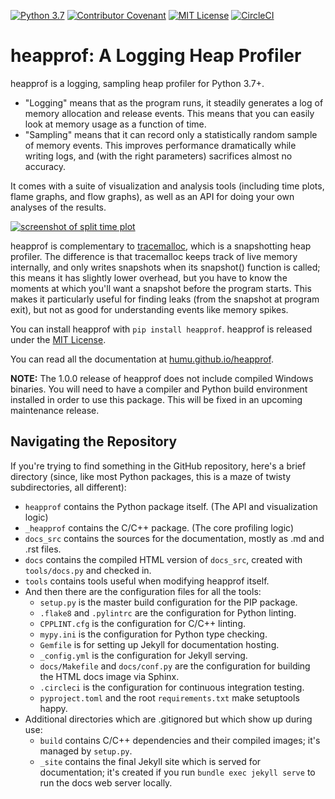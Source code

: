 [![Python 3.7](https://img.shields.io/badge/python-3.7-blue.svg)](https://www.python.org/downloads/release/python-374/)
[![Contributor Covenant](https://img.shields.io/badge/Contributor%20Covenant-v1.4%20adopted-ff69b4.svg)](https://humu.github.io/heapprof/code-of-conduct.html)
[![MIT License](https://img.shields.io/badge/License-MIT-yellow.svg)](https://humu.github.io/heapprof/license.html)
[![CircleCI](https://circleci.com/gh/humu/heapprof/tree/master.svg?style=svg&circle-token=1557bfcabda0155d6505a45e3f00d4a71a005565)](https://circleci.com/gh/humu/heapprof/tree/master)

# heapprof: A Logging Heap Profiler

heapprof is a logging, sampling heap profiler for Python 3.7+.

* "Logging" means that as the program runs, it steadily generates a log of memory allocation and
    release events. This means that you can easily look at memory usage as a function of time.
* "Sampling" means that it can record only a statistically random sample of memory events. This
    improves performance dramatically while writing logs, and (with the right parameters) sacrifices
    almost no accuracy.

It comes with a suite of visualization and analysis tools (including time plots, flame graphs, and
flow graphs), as well as an API for doing your own analyses of the results.

[![screenshot of split time plot](https://humu.github.io/heapprof/_images/split_time_plot.png)](https://humu.github.io/heapprof/visualizing_results.html)

heapprof is complementary to [tracemalloc](https://docs.python.org/3/library/tracemalloc.html),
which is a snapshotting heap profiler. The difference is that tracemalloc keeps track of live memory
internally, and only writes snapshots when its snapshot() function is called; this means it has
slightly lower overhead, but you have to know the moments at which you'll want a snapshot before the
program starts. This makes it particularly useful for finding leaks (from the snapshot at program
exit), but not as good for understanding events like memory spikes.

You can install heapprof with `pip install heapprof`. heapprof is released under the
[MIT License](https://humu.github.io/heapprof/license.html).

You can read all the documentation at [humu.github.io/heapprof](https://humu.github.io/heapprof).

**NOTE:** The 1.0.0 release of heapprof does not include compiled Windows binaries. You will need to
have a compiler and Python build environment installed in order to use this package. This will be
fixed in an upcoming maintenance release.

## Navigating the Repository

If you're trying to find something in the GitHub repository, here's a brief directory (since, like
most Python packages, this is a maze of twisty subdirectories, all different):

* `heapprof` contains the Python package itself. (The API and visualization logic)
* `_heapprof` contains the C/C++ package. (The core profiling logic)
* `docs_src` contains the sources for the documentation, mostly as .md and .rst files.
* `docs` contains the compiled HTML version of `docs_src`, created with `tools/docs.py` and checked
    in.
* `tools` contains tools useful when modifying heapprof itself.
* And then there are the configuration files for all the tools:
    * `setup.py` is the master build configuration for the PIP package.
    * `.flake8` and `.pylintrc` are the configuration for Python linting.
    * `CPPLINT.cfg` is the configuration for C/C++ linting.
    * `mypy.ini` is the configuration for Python type checking.
    * `Gemfile` is for setting up Jekyll for documentation hosting.
    * `_config.yml` is the configuration for Jekyll serving.
    * `docs/Makefile` and `docs/conf.py` are the configuration for building the HTML docs image via
        Sphinx.
    * `.circleci` is the configuration for continuous integration testing.
    * `pyproject.toml` and the root `requirements.txt` make setuptools happy.
* Additional directories which are .gitignored but which show up during use:
    * `build` contains C/C++ dependencies and their compiled images; it's managed by `setup.py`.
    * `_site` contains the final Jekyll site which is served for documentation; it's created if you
        run `bundle exec jekyll serve` to run the docs web server locally.
